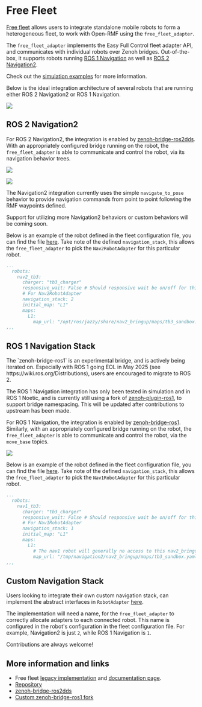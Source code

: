 # Free Fleet

[Free fleet](https://github.com/open-rmf/free_fleet) allows users to integrate standalone mobile robots to form a heterogeneous fleet, to work with Open-RMF using the `free_fleet_adapter`.

The `free_fleet_adapter` implements the Easy Full Control fleet adapter API, and communicates with individual robots over Zenoh bridges. Out-of-the-box, it supports robots running [ROS 1 Navigation](https://wiki.ros.org/navigation) as well as [ROS 2 Navigation2](https://github.com/ros-navigation/navigation2).

Check out the [simulation examples](https://github.com/open-rmf/free_fleet?tab=readme-ov-file#simulation-examples) for more information.

Below is the ideal integration architecture of several robots that are running either ROS 2 Navigation2 or ROS 1 Navigation.

<img src="https://raw.githubusercontent.com/open-rmf/free_fleet/09562b952a0edea09f042c4b5f6d556f8cebab30/architecture.jpg">

## ROS 2 Navigation2

For ROS 2 Navigation2, the integration is enabled by [zenoh-bridge-ros2dds](https://github.com/eclipse-zenoh/zenoh-plugin-ros2dds). With an appropriately configured bridge running on the robot, the `free_fleet_adapter` is able to communicate and control the robot, via its navigation behavior trees.

![](https://github.com/open-rmf/free_fleet/blob/media/multirobot_sim_architecture.jpg?raw=true)

![](https://github.com/open-rmf/free_fleet/blob/media/ff_unique_faster_smaller.gif?raw=true)

The Navigation2 integration currently uses the simple `navigate_to_pose` behavior to provide navigation commands from point to point following the RMF waypoints defined.

Support for utilizing more Navigation2 behaviors or custom behaviors will be coming soon.

Below is an example of the robot defined in the fleet configuration file, you can find the file [here](https://github.com/open-rmf/free_fleet/blob/main/free_fleet_examples/config/fleet/nav2_tb3_simulation_fleet_config.yaml). Take note of the defined `navigation_stack`, this allows the `free_fleet_adapter` to pick the `Nav2RobotAdapter` for this particular robot.

```yaml
...
  robots:
    nav2_tb3:
      charger: "tb3_charger"
      responsive_wait: False # Should responsive wait be on/off for this specific robot? Overrides the fleet-wide setting.
      # For Nav2RobotAdapter
      navigation_stack: 2
      initial_map: "L1"
      maps:
        L1:
          map_url: "/opt/ros/jazzy/share/nav2_bringup/maps/tb3_sandbox.yaml"
,,,
```

## ROS 1 Navigation Stack

<div class='warning'>
The `zenoh-bridge-ros1` is an experimental bridge, and is actively being iterated on. Especially with ROS 1 going EOL in May 2025 (see https://wiki.ros.org/Distributions), users are encouraged to migrate to ROS 2.

The ROS 1 Navigation integration has only been tested in simulation and in ROS 1 Noetic, and is currently still using a fork of [zenoh-plugin-ros1](https://github.com/aaronchongth/zenoh-plugin-ros1/tree/namespace), to support bridge namespacing. This will be updated after contributions to upstream has been made.
</div>

For ROS 1 Navigation, the integration is enabled by [zenoh-bridge-ros1](https://github.com/eclipse-zenoh/zenoh-plugin-ros1). Similarly, with an appropriately configured bridge running on the robot, the `free_fleet_adapter` is able to communicate and control the robot, via the `move_base` topics.

![](https://github.com/open-rmf/free_fleet/blob/media/nav1_sim_architecture.jpg?raw=true)

Below is an example of the robot defined in the fleet configuration file, you can find the file [here](https://github.com/open-rmf/free_fleet/blob/main/free_fleet_examples/config/fleet/nav1_tb3_simulation_fleet_config.yaml). Take note of the defined `navigation_stack`, this allows the `free_fleet_adapter` to pick the `Nav1RobotAdapter` for this particular robot.

```yaml
...
  robots:
    nav1_tb3:
      charger: "tb3_charger"
      responsive_wait: False # Should responsive wait be on/off for this specific robot? Overrides the fleet-wide setting.
      # For Nav1RobotAdapter
      navigation_stack: 1
      initial_map: "L1"
      maps:
        L1:
          # The nav1 robot will generally no access to this nav2_bringup package, this should point to where the nav1 map is stored.
          map_url: "/tmp/navigation2/nav2_bringup/maps/tb3_sandbox.yaml"
,,,
```

## Custom Navigation Stack

Users looking to integrate their own custom navigation stack, can implement the abstract interfaces in `RobotAdapter` [here](https://github.com/open-rmf/free_fleet/blob/main/free_fleet_adapter/free_fleet_adapter/robot_adapter.py).

The implementation will need a name, for the `free_fleet_adapter` to correctly allocate adapters to each connected robot. This name is configured in the robot's configuration in the fleet configuration file. For example, Navigation2 is just `2`, while ROS 1 Navigation is `1`.

Contributions are always welcome!

## More information and links

* Free fleet [legacy implementation](https://github.com/open-rmf/free_fleet/releases/tag/1.3.0) and [documentation page](./integration_free-fleet.md).
* [Repository](https://github.com/open-rmf/free_fleet)
* [zenoh-bridge-ros2dds](https://github.com/eclipse-zenoh/zenoh-plugin-ros2dds)
* [Custom zenoh-bridge-ros1 fork](https://github.com/aaronchongth/zenoh-plugin-ros1/tree/namespace)
